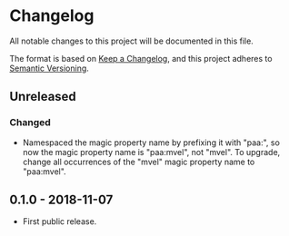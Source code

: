 # Changelog

All notable changes to this project will be documented in this file.

The format is based on [Keep a Changelog][1], and this project adheres
to [Semantic Versioning][2].

## Unreleased

### Changed

* Namespaced the magic property name by prefixing it with "paa:", so now
  the magic property name is "paa:mvel", not "mvel".  To upgrade, change
  all occurrences of the "mvel" magic property name to "paa:mvel".

## 0.1.0 - 2018-11-07

* First public release.

[1]: https://keepachangelog.com/en/1.0.0/
[2]: https://semver.org/spec/v2.0.0.html
